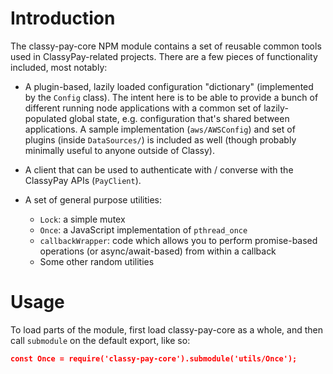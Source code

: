 # Introduction

The classy-pay-core NPM module contains a set of reusable common tools used in ClassyPay-related projects.  There are a few pieces of functionality included, most notably:

- A plugin-based, lazily loaded configuration "dictionary" (implemented by the ```Config``` class).  The intent here is to be able to provide a bunch of different running node applications with a common set of lazily-populated global state, e.g. configuration that's shared between applications.  A sample implementation (```aws/AWSConfig```) and set of plugins (inside ```DataSources/```) is included as well (though probably minimally useful to anyone outside of Classy).

- A client that can be used to authenticate with / converse with the ClassyPay APIs (```PayClient```).

- A set of general purpose utilities:

    - ```Lock```: a simple mutex
    - ```Once```: a JavaScript implementation of ```pthread_once```
    - ```callbackWrapper```: code which allows you to perform promise-based operations (or async/await-based) from within a callback
    - Some other random utilities

# Usage

To load parts of the module, first load classy-pay-core as a whole, and then call ```submodule``` on the default export, like so:

```json
const Once = require('classy-pay-core').submodule('utils/Once');
```
